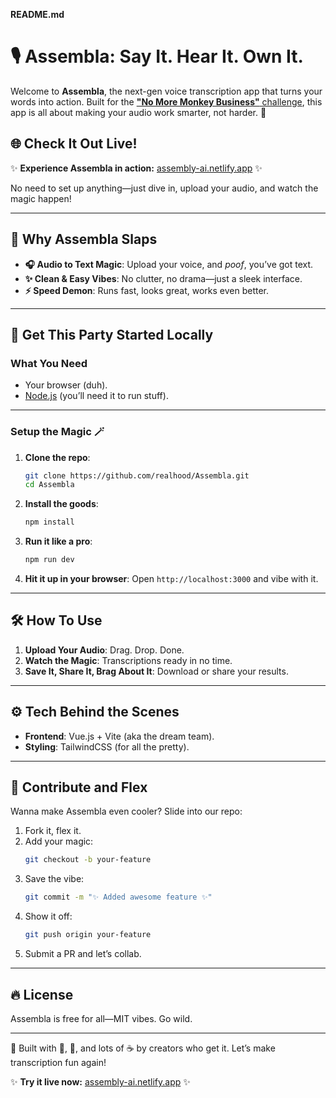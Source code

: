 **README.md**

# 🎙️ Assembla: Say It. Hear It. Own It.

Welcome to **Assembla**, the next-gen voice transcription app that turns your words into action. Built for the [**"No More Monkey Business"** challenge](https://dev.to/challenges/assemblyai), this app is all about making your audio work smarter, not harder. 🦾

## 🌐 Check It Out Live!

✨ **Experience Assembla in action:** [assembly-ai.netlify.app](https://assembly-ai.netlify.app/) ✨

No need to set up anything—just dive in, upload your audio, and watch the magic happen!

---

## 🪩 Why Assembla Slaps

- **🎧 Audio to Text Magic**: Upload your voice, and *poof*, you’ve got text.
- **✨ Clean & Easy Vibes**: No clutter, no drama—just a sleek interface.
- **⚡ Speed Demon**: Runs fast, looks great, works even better.

---

## 🚀 Get This Party Started Locally

### What You Need

- Your browser (duh).
- [Node.js](https://nodejs.org/) (you’ll need it to run stuff).

---

### Setup the Magic 🪄

1. **Clone the repo**:
   ```bash
   git clone https://github.com/realhood/Assembla.git
   cd Assembla
   ```

2. **Install the goods**:
   ```bash
   npm install
   ```

3. **Run it like a pro**:
   ```bash
   npm run dev
   ```

4. **Hit it up in your browser**:
   Open `http://localhost:3000` and vibe with it.

---

## 🛠️ How To Use

1. **Upload Your Audio**: Drag. Drop. Done.
2. **Watch the Magic**: Transcriptions ready in no time.
3. **Save It, Share It, Brag About It**: Download or share your results.


---

## ⚙️ Tech Behind the Scenes

- **Frontend**: Vue.js + Vite (aka the dream team).
- **Styling**: TailwindCSS (for all the pretty).

---

## 🌟 Contribute and Flex

Wanna make Assembla even cooler? Slide into our repo:

1. Fork it, flex it.
2. Add your magic:
   ```bash
   git checkout -b your-feature
   ```
3. Save the vibe:
   ```bash
   git commit -m "✨ Added awesome feature ✨"
   ```
4. Show it off:
   ```bash
   git push origin your-feature
   ```
5. Submit a PR and let’s collab.

---

## 🔥 License

Assembla is free for all—MIT vibes. Go wild.

---

🚀 Built with 💖, 🧠, and lots of ☕ by creators who get it. Let’s make transcription fun again!

✨ **Try it live now:** [assembly-ai.netlify.app](https://assembly-ai.netlify.app/) ✨ 
